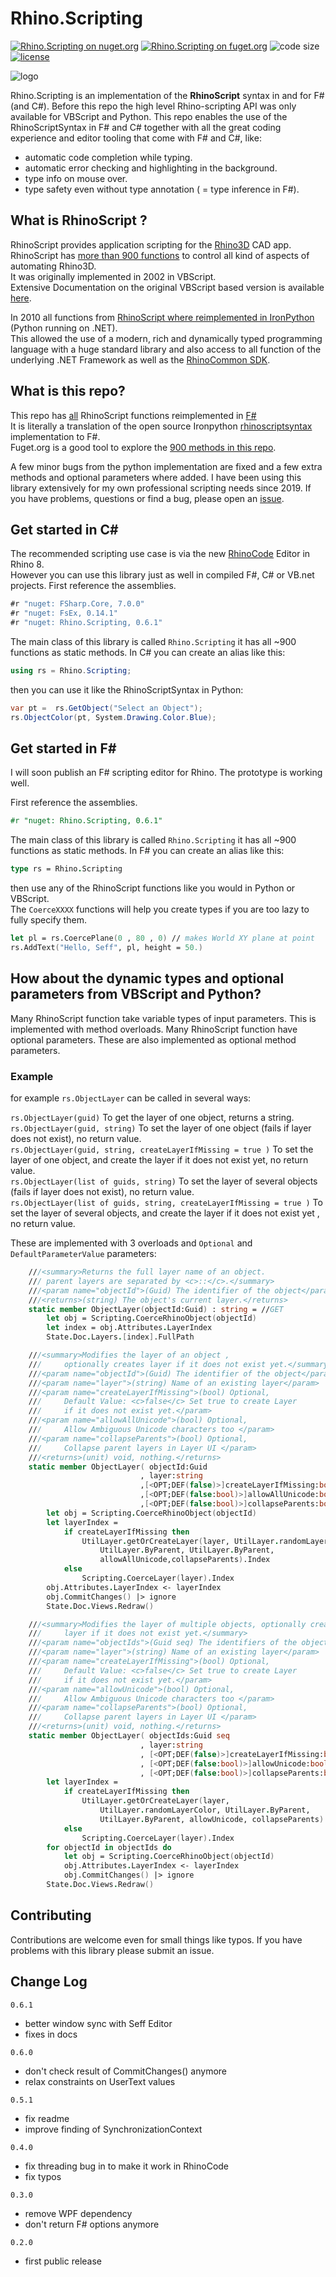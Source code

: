 # Rhino.Scripting

[![Rhino.Scripting on nuget.org](https://img.shields.io/nuget/v/Rhino.Scripting.svg)](https://nuget.org/packages/Rhino.Scripting) 
[![Rhino.Scripting on fuget.org](https://www.fuget.org/packages/Rhino.Scripting/badge.svg)](https://www.fuget.org/packages/Rhino.Scripting)
![code size](https://img.shields.io/github/languages/code-size/goswinr/Rhino.Scripting.svg) 
[![license](https://img.shields.io/github/license/goswinr/Rhino.Scripting)](LICENSE)


![logo](https://raw.githubusercontent.com/goswinr/Rhino.Scripting/main/Doc/logo400.png)


Rhino.Scripting is an implementation of the **RhinoScript** syntax in and for F# (and C#). 
Before this repo the high level Rhino-scripting API was only available for VBScript and Python.
This repo enables the use of the RhinoScriptSyntax in F# and C# 
together with all the great coding experience and editor tooling that come with F# and C#, like: 
- automatic code completion while typing.
- automatic error checking and highlighting in the background. 
- type info on mouse over.
- type safety even without type annotation ( = type inference in F#).

## What is RhinoScript ?

RhinoScript provides application scripting for the [Rhino3D](https://www.rhino3d.com/) CAD app.  
RhinoScript has [more than 900 functions](https://developer.rhino3d.com/api/RhinoScriptSyntax/) to control all kind of aspects of automating Rhino3D.  
It was originally implemented in 2002 in VBScript.   
Extensive Documentation on the original VBScript based version is available [here](https://developer.rhino3d.com/guides/rhinoscript/).


In 2010 all functions from [RhinoScript where reimplemented in IronPython](https://developer.rhino3d.com/guides/#rhinopython) (Python running on .NET).  
This allowed the use of a modern, rich and dynamically typed programming language with a huge standard library and also access to all function of the underlying .NET Framework as well as the [RhinoCommon SDK](https://developer.rhino3d.com/guides/rhinocommon/).

## What is this repo?

This repo has [all](https://developer.rhino3d.com/api/RhinoScriptSyntax/) RhinoScript functions reimplemented in [F#](https://fsharp.org/)  
It is literally a translation of the open source Ironpython [rhinoscriptsyntax](https://github.com/mcneel/rhinoscriptsyntax) implementation to F#.  
Fuget.org is a good tool to explore the [900 methods in this repo](https://www.fuget.org/packages/Rhino.Scripting/0.6.1/lib/net48/Rhino.Scripting.dll/Rhino/Scripting).

A few minor bugs from the python implementation are fixed and a few extra methods and optional parameters where added.
I have been using this library extensively for my own professional scripting needs since 2019.
If you have problems, questions or find a bug, please open an [issue](https://github.com/goswinr/Rhino.Scripting/issues).

## Get started in C#
The recommended scripting use case is via the new [RhinoCode](https://discourse.mcneel.com/t/rhino-8-feature-rhinocode-cpython-csharp) Editor in Rhino 8.   
However you can use this library just as well in compiled F#, C# or VB.net projects.
First reference the assemblies. 

```csharp
#r "nuget: FSharp.Core, 7.0.0"
#r "nuget: FsEx, 0.14.1"
#r "nuget: Rhino.Scripting, 0.6.1"
```   
The main class of this library is called `Rhino.Scripting` it has all ~900 functions as static methods.
In C# you can create an alias like this: 

```csharp
using rs = Rhino.Scripting;
``` 

then you can use it like the RhinoScriptSyntax in Python:
```csharp
var pt =  rs.GetObject("Select an Object");
rs.ObjectColor(pt, System.Drawing.Color.Blue);
``` 

## Get started in F#
I will soon publish an F# scripting editor for Rhino. The prototype is working well.

First reference the assemblies. 
```fsharp
#r "nuget: Rhino.Scripting, 0.6.1"
```   

The main class of this library is called `Rhino.Scripting` it has all ~900 functions as static methods.
In F# you can create an alias like this: 
```fsharp
type rs = Rhino.Scripting  
```
then use any of the RhinoScript functions like you would in Python or VBScript.  
The `CoerceXXXX` functions will help you create types if you are too lazy to fully specify them.
```fsharp
let pl = rs.CoercePlane(0 , 80 , 0) // makes World XY plane at point
rs.AddText("Hello, Seff", pl, height = 50.)
```

## How about the dynamic types and optional parameters from VBScript and Python?
Many RhinoScript function take variable types of input parameters. This is implemented with method overloads.
Many RhinoScript function have optional parameters. These are also implemented as optional method parameters.


### Example
for example `rs.ObjectLayer` can be called in several ways:

`rs.ObjectLayer(guid)` To get the layer of one object, returns a string.  
`rs.ObjectLayer(guid, string)` To set the layer of one object (fails if layer does not exist), no return value.  
`rs.ObjectLayer(guid, string, createLayerIfMissing = true )` To set the layer of one object, and create the layer if it does not exist yet, no return value.  
`rs.ObjectLayer(list of guids, string)` To set the layer of several objects (fails if layer does not exist), no return value.    
`rs.ObjectLayer(list of guids, string, createLayerIfMissing = true )` To set the layer of several objects, and create the layer if it does not exist yet , no return value.

These are implemented with 3 overloads and  `Optional` and `DefaultParameterValue` parameters:
```fsharp   
    ///<summary>Returns the full layer name of an object.
    /// parent layers are separated by <c>::</c>.</summary>
    ///<param name="objectId">(Guid) The identifier of the object</param>
    ///<returns>(string) The object's current layer.</returns>
    static member ObjectLayer(objectId:Guid) : string = //GET
        let obj = Scripting.CoerceRhinoObject(objectId)
        let index = obj.Attributes.LayerIndex
        State.Doc.Layers.[index].FullPath

    ///<summary>Modifies the layer of an object , 
    ///     optionally creates layer if it does not exist yet.</summary>
    ///<param name="objectId">(Guid) The identifier of the object</param>
    ///<param name="layer">(string) Name of an existing layer</param>
    ///<param name="createLayerIfMissing">(bool) Optional, 
    ///     Default Value: <c>false</c> Set true to create Layer 
    ///     if it does not exist yet.</param>
    ///<param name="allowAllUnicode">(bool) Optional, 
    ///     Allow Ambiguous Unicode characters too </param>
    ///<param name="collapseParents">(bool) Optional, 
    ///     Collapse parent layers in Layer UI </param>
    ///<returns>(unit) void, nothing.</returns>
    static member ObjectLayer( objectId:Guid
                             , layer:string
                             ,[<OPT;DEF(false)>]createLayerIfMissing:bool
                             ,[<OPT;DEF(false:bool)>]allowAllUnicode:bool
                             ,[<OPT;DEF(false:bool)>]collapseParents:bool) : unit = //SET
        let obj = Scripting.CoerceRhinoObject(objectId)
        let layerIndex = 
            if createLayerIfMissing then  
                UtilLayer.getOrCreateLayer(layer, UtilLayer.randomLayerColor, 
                    UtilLayer.ByParent, UtilLayer.ByParent, 
                    allowAllUnicode,collapseParents).Index
            else                          
                Scripting.CoerceLayer(layer).Index
        obj.Attributes.LayerIndex <- layerIndex
        obj.CommitChanges() |> ignore 
        State.Doc.Views.Redraw()

    ///<summary>Modifies the layer of multiple objects, optionally creates 
    ///     layer if it does not exist yet.</summary>
    ///<param name="objectIds">(Guid seq) The identifiers of the objects</param>
    ///<param name="layer">(string) Name of an existing layer</param>
    ///<param name="createLayerIfMissing">(bool) Optional, 
    ///     Default Value: <c>false</c> Set true to create Layer 
    ///     if it does not exist yet.</param>
    ///<param name="allowUnicode">(bool) Optional, 
    ///     Allow Ambiguous Unicode characters too </param>
    ///<param name="collapseParents">(bool) Optional, 
    ///     Collapse parent layers in Layer UI </param>
    ///<returns>(unit) void, nothing.</returns>
    static member ObjectLayer( objectIds:Guid seq
                             , layer:string
                             , [<OPT;DEF(false)>]createLayerIfMissing:bool
                             , [<OPT;DEF(false:bool)>]allowUnicode:bool
                             , [<OPT;DEF(false:bool)>]collapseParents:bool) : unit = //MULTISET
        let layerIndex = 
            if createLayerIfMissing then  
                UtilLayer.getOrCreateLayer(layer, 
                    UtilLayer.randomLayerColor, UtilLayer.ByParent, 
                    UtilLayer.ByParent, allowUnicode, collapseParents).Index
            else                          
                Scripting.CoerceLayer(layer).Index
        for objectId in objectIds do
            let obj = Scripting.CoerceRhinoObject(objectId)
            obj.Attributes.LayerIndex <- layerIndex
            obj.CommitChanges() |> ignore 
        State.Doc.Views.Redraw()
```


## Contributing
Contributions are welcome even for small things like typos. If you have problems with this library please submit an issue.

## Change Log
`0.6.1`
- better window sync with Seff Editor
- fixes in docs
      
`0.6.0`
- don't check result of CommitChanges() anymore
- relax constraints on UserText values

`0.5.1`
- fix readme
- improve finding of SynchronizationContext

`0.4.0`
- fix threading bug in to make it work in RhinoCode
- fix typos

`0.3.0`
- remove WPF dependency
- don't return F# options anymore

`0.2.0`
- first public release
